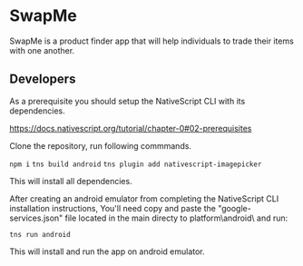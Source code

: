 # SwapMe
SwapMe is a product finder app that will help individuals to trade their items with one another.  

## Developers

As a prerequisite you should setup the NativeScript CLI with its dependencies.

https://docs.nativescript.org/tutorial/chapter-0#02-prerequisites

Clone the repository, run following commmands.

`npm i` 
`tns build android`
`tns plugin add nativescript-imagepicker`

This will install all dependencies.


After creating an android emulator from completing the NativeScript CLI installation instructions, You'll need copy and paste the "google-services.json" file located in the main directy to platform\android\ and run:

`tns run android`

This will install and run the app on android emulator.

